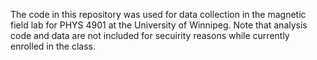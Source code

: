 The code in this repository was used for data collection in the magnetic field lab for PHYS 4901 at the University of Winnipeg.
Note that analysis code and data are not included for secuirity reasons while currently enrolled in the class.
